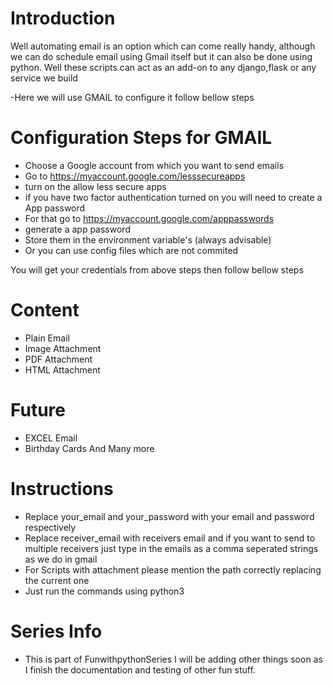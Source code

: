 # Introduction
  Well automating email is an option which can come really handy, although we can do schedule email using Gmail itself but it can also be done using python. Well these scripts can act as an add-on to any django,flask or any service we build

  -Here we will use GMAIL to configure it follow bellow steps

# Configuration Steps for GMAIL
- Choose a Google account from which you want to send emails
- Go to https://myaccount.google.com/lesssecureapps
- turn on the allow less secure apps
- if you have two factor authentication turned on you will need to create a App password
- For that go to https://myaccount.google.com/apppasswords
- generate a app password
- Store them in the environment variable's (always advisable)
- Or you can use config files which are not commited

You will get your credentials from above steps then follow bellow steps


# Content
- Plain Email
- Image Attachment
- PDF Attachment
- HTML Attachment

# Future
- EXCEL Email
- Birthday Cards
  And Many more

# Instructions
- Replace your_email and your_password with your email and password respectively
- Replace receiver_email with receivers email and if you want to send to multiple receivers just type in the emails as a comma seperated strings as we do in gmail
- For Scripts with attachment please mention the path correctly replacing the current one
- Just run the commands using python3 <filename> 


# Series Info
- This is part of FunwithpythonSeries I will be adding other things soon as I finish the documentation and testing of other fun stuff.
